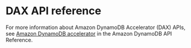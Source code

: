 # DAX API reference<a name="DAX.api"></a>

For more information about Amazon DynamoDB Accelerator \(DAX\) APIs, see [Amazon DynamoDB accelerator](https://docs.aws.amazon.com/amazondynamodb/latest/APIReference/API_Operations_Amazon_DynamoDB_Accelerator_(DAX).html) in the Amazon DynamoDB API Reference\.
